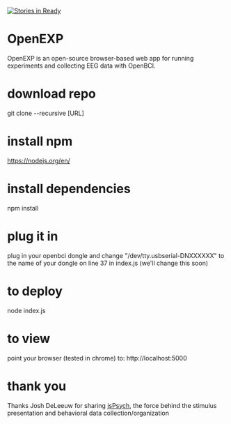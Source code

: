 [![Stories in Ready](https://badge.waffle.io/OpenBCI/OpenEXP.png?label=ready&title=Ready)](https://waffle.io/OpenBCI/OpenEXP)
# OpenEXP
OpenEXP is an open-source browser-based web app for running experiments and collecting EEG data with OpenBCI.

# download repo
git clone --recursive [URL]

# install npm
https://nodejs.org/en/

# install dependencies
npm install

# plug it in 
plug in your openbci dongle and
change "/dev/tty.usbserial-DNXXXXXX" to the name of your dongle on line 37 in index.js (we'll change this soon)

# to deploy
node index.js

# to view
point your browser (tested in chrome) to: http://localhost:5000 

# thank you
Thanks Josh DeLeeuw for sharing [jsPsych](https://github.com/jodeleeuw/jsPsych), the force behind the stimulus presentation and behavioral data collection/organization
